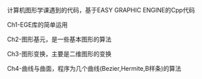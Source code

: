 计算机图形学课遇到的代码，基于EASY GRAPHIC ENGINE的Cpp代码

Ch1-EGE库的简单运用

Ch2-图形基元，是一些基本图形的算法

Ch3-图形变换，主要是二维图形的变换

Ch4-曲线与曲面，程序为几个曲线(Bezier,Hermite,B样条)的算法
